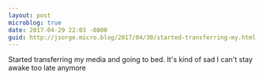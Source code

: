 ```yaml
---
layout: post
microblog: true
date: 2017-04-29 22:03 -0800
guid: http://jsorge.micro.blog/2017/04/30/started-transferring-my.html
---
```

Started transferring my media and going to bed. It's kind of sad I can't stay awake too late anymore
